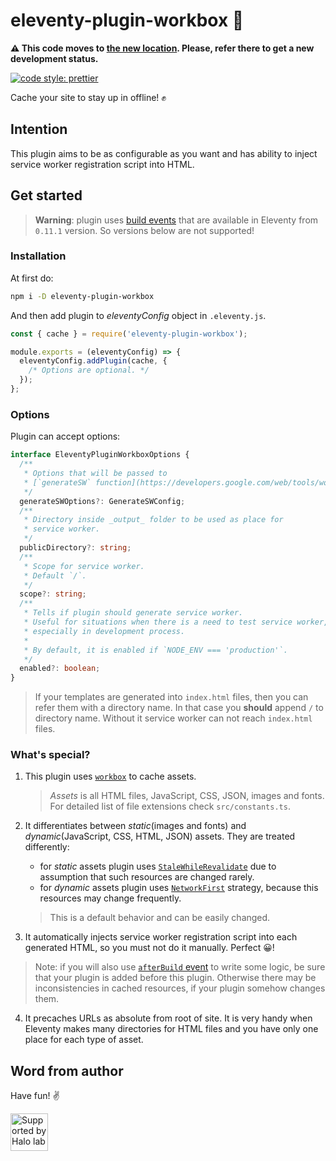 # eleventy-plugin-workbox 💼

**⚠️ This code moves to [the new location](https://github.com/Halo-Lab/eleventy-packages). Please, refer there to get a new development status.**

[![code style: prettier](https://img.shields.io/badge/code_style-prettier-ff69b4.svg?style=flat-square)](https://github.com/prettier/prettier)

Cache your site to stay up in offline! ✊

## Intention

This plugin aims to be as configurable as you want and has ability to inject service worker registration script into HTML.

## Get started

> **Warning**: plugin uses [build events](https://www.11ty.dev/docs/events/#afterbuild) that are available in Eleventy from `0.11.1` version. So versions below are not supported!

### Installation

At first do:

```sh
npm i -D eleventy-plugin-workbox
```

And then add plugin to _eleventyConfig_ object in `.eleventy.js`.

```js
const { cache } = require('eleventy-plugin-workbox');

module.exports = (eleventyConfig) => {
  eleventyConfig.addPlugin(cache, {
    /* Options are optional. */
  });
};
```

### Options

Plugin can accept options:

```ts
interface EleventyPluginWorkboxOptions {
  /**
   * Options that will be passed to
   * [`generateSW` function](https://developers.google.com/web/tools/workbox/reference-docs/latest/module-workbox-build#.generateSW).
   */
  generateSWOptions?: GenerateSWConfig;
  /**
   * Directory inside _output_ folder to be used as place for
   * service worker.
   */
  publicDirectory?: string;
  /**
   * Scope for service worker.
   * Default `/`.
   */
  scope?: string;
  /**
   * Tells if plugin should generate service worker.
   * Useful for situations when there is a need to test service worker,
   * especially in development process.
   *
   * By default, it is enabled if `NODE_ENV === 'production'`.
   */
  enabled?: boolean;
}
```

> If your templates are generated into `index.html` files, then you can refer them with a directory name. In that case you **should** append `/` to directory name. Without it service worker can not reach `index.html` files.

### What's special?

1. This plugin uses [`workbox`](https://developers.google.com/web/tools/workbox/) to cache assets.

   > _Assets_ is all HTML files, JavaScript, CSS, JSON, images and fonts. For detailed list of file extensions check `src/constants.ts`.

2. It differentiates between _static_(images and fonts) and _dynamic_(JavaScript, CSS, HTML, JSON) assets. They are treated differently:

   - for _static_ assets plugin uses [`StaleWhileRevalidate`](https://developers.google.com/web/tools/workbox/reference-docs/latest/module-workbox-strategies#stalewhilerevalidate) due to assumption that such resources are changed rarely.
   - for _dynamic_ assets plugin uses [`NetworkFirst`](https://developers.google.com/web/tools/workbox/reference-docs/latest/module-workbox-strategies#networkfirst) strategy, because this resources may change frequently.

   > This is a default behavior and can be easily changed.

3. It automatically injects service worker registration script into each generated HTML, so you must not do it manually. Perfect 😀!

> Note: if you will also use [`afterBuild` event](https://www.11ty.dev/docs/events/#afterbuild) to write some logic, be sure that your plugin is added before this plugin. Otherwise there may be inconsistencies in cached resources, if your plugin somehow changes them.

4. It precaches URLs as absolute from root of site. It is very handy when Eleventy makes many directories for HTML files and you have only one place for each type of asset.

## Word from author

Have fun! ✌️

<a href="https://www.halo-lab.com/?utm_source=github">
  <img src="https://dgestran.sirv.com/Images/supported-by-halolab.png" alt="Supported by Halo lab" height="60">
</a>
